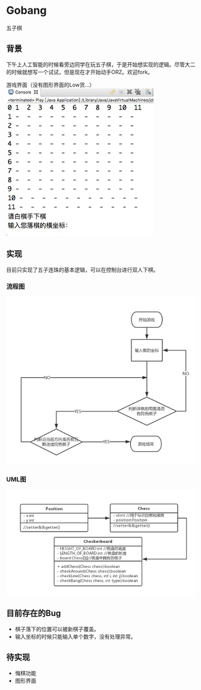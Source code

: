 # Gobang
五子棋

## 背景
下午上人工智能的时候看旁边同学在玩五子棋，于是开始想实现的逻辑。尽管大二的时候就想写一个试试，但是现在才开始动手ORZ。欢迎fork。

游戏界面（没有图形界面的Low货...）
![Checkerboard](https://raw.githubusercontent.com/Zijianlalala/Images/master/board.png)

## 实现
目前只实现了五子连珠的基本逻辑，可以在控制台进行双人下棋。

### 流程图
![Flowchart](https://raw.githubusercontent.com/Zijianlalala/Images/master/GobangFlowChart.png)

### UML图
![GoBangUML](https://raw.githubusercontent.com/Zijianlalala/Images/master/GoBangUML.png)


## 目前存在的Bug
* 棋子落下的位置可以被新棋子覆盖。
* 输入坐标的时候只能输入单个数字，没有处理异常。

## 待实现
* 悔棋功能
* 图形界面





